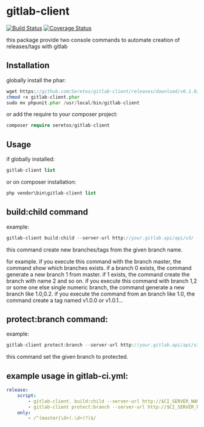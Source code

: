 gitlab-client
=============

[![Build Status](https://travis-ci.org/Seretos/gitlab-client.svg?branch=master)](https://travis-ci.org/Seretos/gitlab-client)
[![Coverage Status](https://coveralls.io/repos/github/Seretos/gitlab-client/badge.svg)](https://coveralls.io/github/Seretos/gitlab-client)

this package provide two console commands to automate creation of releases/tags with gitlab

Installation
------------

globally install the phar:

```php
wget https://github.com/Seretos/gitlab-client/releases/download/v0.1.0/gitlab-client.phar
chmod +x gitlab-client.phar
sudo mv phpunit.phar /usr/local/bin/gitlab-client
```

or add the require to your composer project:

```php
composer require seretos/gitlab-client
```

Usage
-----
if globally installed:

```php
gitlab-client list
```

or on composer installation:

```php
php vendor\bin\gitlab-client list
```

build:child command
-------------------

example:

```php
gitlab-client build:child --server-url http://your.gitlab.api/api/v3/ --auth-token yourUserToken --repository yourRepositoryName --branch yourBranch
```

this command create new branches/tags from the given branch name.

for example. if you execute this command with the branch master, the command show which branches exists. if a branch 0 exists,
the command generate a new branch 1 from master. if 1 exists, the command create the branch with name 2 and so on.
if you execute this command with branch 1,2 or some one else single numeric branch, the command generate a new branch like 1.0,0.2.
if you execute the command from an branch like 1.0, the command create a tag named v1.0.0 or v1.0.1...

protect:branch command:
-----------------------

example:

```php
gitlab-client protect:branch --server-url http://your.gitlab.api/api/v3/ --auth-token yourUserToken --repository yourRepositoryName --branch yourBranch
```

this command set the given branch to protected.

example usage in gitlab-ci.yml:
------------------------------

```yml
release:
    script:
        - gitlab-client. build:child --server-url http://$CI_SERVER_NAME/api/v3/ --auth-token yourToken --repository $CI_PROJECT_NAME --branch $CI_BUILD_REF_NAME
        - gitlab-client protect:branch --server-url http://$CI_SERVER_NAME/api/v3/ --auth-token yourToken --repository $CI_PROJECT_NAME --branch $CI_BUILD_REF_NAME
    only:
        - /^(master|\d+(.\d+)?)$/
```
